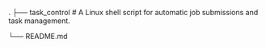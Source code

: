 .
├── task_control             # A Linux shell script for automatic job submissions and task management.

└── README.md
